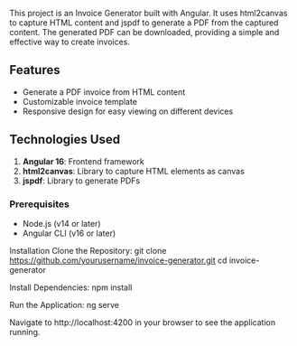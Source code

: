 This project is an Invoice Generator built with Angular. It uses html2canvas to capture HTML content and jspdf to generate a PDF from the captured content. The generated PDF can be downloaded, providing a simple and effective way to create invoices.

## Features
- Generate a PDF invoice from HTML content
- Customizable invoice template
- Responsive design for easy viewing on different devices

## Technologies Used
1. **Angular 16**: Frontend framework
2. **html2canvas**: Library to capture HTML elements as canvas
3. **jspdf**: Library to generate PDFs

### Prerequisites
- Node.js (v14 or later)
- Angular CLI (v16 or later)

Installation
Clone the Repository:
git clone https://github.com/yourusername/invoice-generator.git
cd invoice-generator

Install Dependencies:
npm install

Run the Application:
ng serve

Navigate to http://localhost:4200 in your browser to see the application running.
